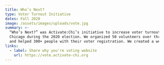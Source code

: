 ```yaml
---
title: Who’s Next?
type: Voter Turnout Initiative
dates: Fall 2020
image: /assets/images/uploads/vote.jpg
summary: >-
  “Who’s Next?” was Activate:Chi’s initiative to increase voter turnout in
  Chicago during the 2020 election. We organized 50 volunteers over three weeks
  and helped 300+ people with their voter registration. We created a website that informed 5,000 visitors of key policy issues on the Biden/Harris agenda and encouraged viewers to share their reasons for voting online. Other actions included murals, a commissioned song, and swag giveaways.
links:
  - label: Share why you're voting website
    url: https://vote.activate-chi.org
---
```

